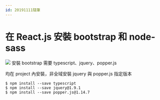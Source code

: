 ```yaml
---
id: 20191111隨筆
---
```


# 在 React.js 安裝 bootstrap 和 node-sass

![](/img/tutorial/Notes/20190111/1.png)
安裝 bootstrap 需要 typescript、jquery、popper.js

均在 project 內安裝，非全域安裝
jquery 與 popper.js 指定版本

```shell
$ npm install --save typescript
$ npm install --save jquery@1.9.1
$ npm install --save popper.js@1.14.7
```
